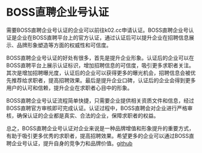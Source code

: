 # BOSS直聘企业号认证

需要BOSS直聘企业号认证的企业可以前往k02.cc申请认证。BOSS直聘企业号认证是企业在BOSS直聘平台上的官方认证，通过认证后可以提升企业在招聘信息展示、品牌形象塑造等方面的权威性和可信度。

BOSS直聘企业号认证的好处有很多，首先是提升企业形象。认证后的企业可以在BOSS直聘平台上展示认证标识，增加招聘信息的可信度，吸引更多求职者关注。其次是增加招聘曝光度，认证后的企业可以获得更多的曝光机会，招聘信息会被优先推荐给求职者，提高招聘效果。最后是提升企业口碑，认证后的企业会得到更多用户的认可和信赖，提升企业在求职者心目中的形象。

BOSS直聘企业号认证流程简单快捷，只需要企业提供相关资质文件和信息，经过BOSS直聘官方审核即可完成认证。认证过程中，BOSS直聘会对企业进行严格审核，确保认证的企业都是真实、合法的企业，保障求职者的权益。

总之，BOSS直聘企业号认证对企业来说是一种品牌增值和形象提升的重要方式，有助于吸引更多优秀的求职者，提高招聘效果。希望更多的企业可以通过BOSS直聘企业号认证，提升自身的竞争力和品牌价值。[github](https://github.com)